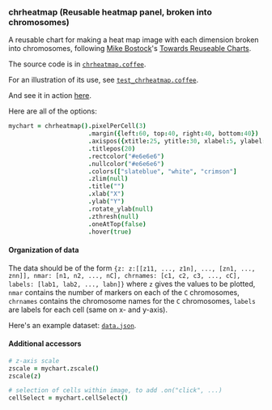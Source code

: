 ### chrheatmap (Reusable heatmap panel, broken into chromosomes)

A reusable chart for making a heat map image with each dimension
broken into chromosomes,
following
[Mike Bostock](http://bost.ocks.org/mike)'s
[Towards Reuseable Charts](http://bost.ocks.org/mike/chart/).

The source code is in [`chrheatmap.coffee`](https://github.com/kbroman/d3panels/blob/master/src/chrheatmap.coffee).

For an illustration of its use, see [`test_chrheatmap.coffee`](https://github.com/kbroman/d3panels/blob/master/test/chrheatmap/test_chrheatmap.coffee).

And see it in action
[here](http://kbroman.org/d3panels/assets/chrheatmap/test).

Here are all of the options:

```coffeescript
mychart = chrheatmap().pixelPerCell(3)                                         # number of pixels per cell, both width and height
                      .margin({left:60, top:40, right:40, bottom:40})          # margins
                      .axispos({xtitle:25, ytitle:30, xlabel:5, ylabel:5})     # spacing for axis titles and labels
                      .titlepos(20)                                            # spacing for panel title
                      .rectcolor("#e6e6e6")                                    # background rectangle color
                      .nullcolor("#e6e6e6")                                    # color for pixels with null values
                      .colors(["slateblue", "white", "crimson"]                # colors
                      .zlim(null)                                              # z-axis limits
                      .title("")                                               # panel title
                      .xlab("X")                                               # x-axis label
                      .ylab("Y")                                               # y-axis label
                      .rotate_ylab(null)                                       # rotate y-axis label
                      .zthresh(null)                                           # plot cells with z >= zthresh or <= -zthresh
                      .oneAtTop(false)                                         # whether chromosome 1 should be at top (and left) vs bottom (and left)
                      .hover(true)                                             # whether to include mouseover/mouseout with default info
```

#### Organization of data

The data should be of the form `{z: z:[[z11, ..., z1n], ...,
[zn1, ..., znn]], nmar: [n1, n2, ..., nC], chrnames: [c1, c2, c3, ..., cC], labels:
[lab1, lab2, ..., labn]}` where `z` gives the values to be plotted,
`nmar` contains the number of markers on each of the `C` chromosomes,
`chrnames` contains the chromosome names for the `C` chromosomes, `labels` are labels for
each cell (same on x- and y-axis).

Here's an example dataset: [`data.json`](http://kbroman.org/d3panels/assets/chrheatmap/test/data.json).


#### Additional accessors

```coffeescript
# z-axis scale
zscale = mychart.zscale()
zscale(z)

# selection of cells within image, to add .on("click", ...)
cellSelect = mychart.cellSelect()
```

